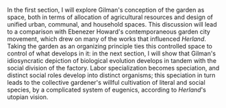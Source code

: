 In the first section, I will explore Gilman's conception of the garden as space, both in terms of allocation of agricultural resources and design of unified urban, communal, and household spaces. This discussion will lead to a comparison with Ebenezer Howard's contemporaneous garden city movement, which drew on many of the works that influenced *Herland*. Taking the garden as an organizing principle ties this controlled space to control of what develops in it: in the next section, I will show that Gilman's idiosyncratic depiction of biological evolution develops in tandem with the social division of the factory. Labor specialization becomes speciation, and distinct social roles develop into distinct organisms; this speciation in turn leads to the collective gardener's willful cultivation of literal and social species, by a complicated system of eugenics, according to *Herland*'s utopian vision. 